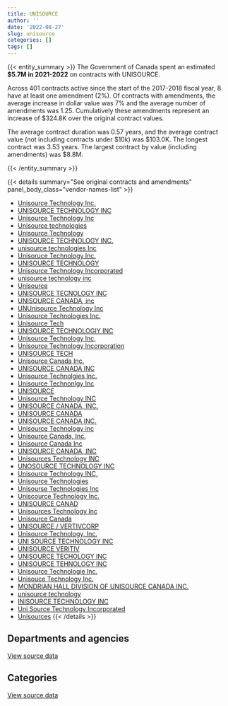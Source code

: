 ```yaml
---
title: UNISOURCE
author: ''
date: '2022-08-27'
slug: unisource
categories: []
tags: []
---
```


<script src="/rmarkdown-libs/htmlwidgets/htmlwidgets.js"></script>
<link href="/rmarkdown-libs/datatables-css/datatables-crosstalk.css" rel="stylesheet" />
<script src="/rmarkdown-libs/datatables-binding/datatables.js"></script>
<script src="/rmarkdown-libs/jquery/jquery-3.6.0.min.js"></script>
<link href="/rmarkdown-libs/dt-core-bootstrap/css/dataTables.bootstrap.min.css" rel="stylesheet" />
<link href="/rmarkdown-libs/dt-core-bootstrap/css/dataTables.bootstrap.extra.css" rel="stylesheet" />
<script src="/rmarkdown-libs/dt-core-bootstrap/js/jquery.dataTables.min.js"></script>
<script src="/rmarkdown-libs/dt-core-bootstrap/js/dataTables.bootstrap.min.js"></script>
<link href="/rmarkdown-libs/crosstalk/css/crosstalk.min.css" rel="stylesheet" />
<script src="/rmarkdown-libs/crosstalk/js/crosstalk.min.js"></script>
<script src="/rmarkdown-libs/htmlwidgets/htmlwidgets.js"></script>
<link href="/rmarkdown-libs/datatables-css/datatables-crosstalk.css" rel="stylesheet" />
<script src="/rmarkdown-libs/datatables-binding/datatables.js"></script>
<script src="/rmarkdown-libs/jquery/jquery-3.6.0.min.js"></script>
<link href="/rmarkdown-libs/dt-core-bootstrap/css/dataTables.bootstrap.min.css" rel="stylesheet" />
<link href="/rmarkdown-libs/dt-core-bootstrap/css/dataTables.bootstrap.extra.css" rel="stylesheet" />
<script src="/rmarkdown-libs/dt-core-bootstrap/js/jquery.dataTables.min.js"></script>
<script src="/rmarkdown-libs/dt-core-bootstrap/js/dataTables.bootstrap.min.js"></script>
<link href="/rmarkdown-libs/crosstalk/css/crosstalk.min.css" rel="stylesheet" />
<script src="/rmarkdown-libs/crosstalk/js/crosstalk.min.js"></script>

{{< entity_summary >}}
The Government of Canada spent an estimated **\$5.7M in 2021-2022** on contracts with UNISOURCE.

Across 401 contracts active since the start of the 2017-2018 fiscal year, 8 have at least one amendment (2%). Of contracts with amendments, the average increase in dollar value was 7% and the average number of amendments was 1.25. Cumulatively these amendments represent an increase of \$324.8K over the original contract values.

The average contract duration was 0.57 years, and the average contract value (not including contracts under \$10k) was \$103.0K. The longest contract was 3.53 years. The largest contract by value (including amendments) was \$8.8M.

{{< /entity_summary >}}

{{< details summary="See original contracts and amendments" panel_body_class="vendor-names-list" >}}
- [Unisource Technology Inc.](https://search.open.canada.ca/en/ct/?sort=contract_value_f%20desc&page=1&search_text=%22Unisource%20Technology%20Inc.%22)
- [UNISOURCE TECHNOLOGY INC](https://search.open.canada.ca/en/ct/?sort=contract_value_f%20desc&page=1&search_text=%22UNISOURCE%20TECHNOLOGY%20INC%22)
- [Unisource Technology Inc](https://search.open.canada.ca/en/ct/?sort=contract_value_f%20desc&page=1&search_text=%22Unisource%20Technology%20Inc%22)
- [Unisource technologies](https://search.open.canada.ca/en/ct/?sort=contract_value_f%20desc&page=1&search_text=%22Unisource%20technologies%22)
- [Unisource Technology](https://search.open.canada.ca/en/ct/?sort=contract_value_f%20desc&page=1&search_text=%22Unisource%20Technology%22)
- [UNISOURCE TECHNOLOGY INC.](https://search.open.canada.ca/en/ct/?sort=contract_value_f%20desc&page=1&search_text=%22UNISOURCE%20TECHNOLOGY%20INC.%22)
- [unisource technologies Inc](https://search.open.canada.ca/en/ct/?sort=contract_value_f%20desc&page=1&search_text=%22unisource%20technologies%20Inc%22)
- [Unisoruce Technology Inc.](https://search.open.canada.ca/en/ct/?sort=contract_value_f%20desc&page=1&search_text=%22Unisoruce%20Technology%20Inc.%22)
- [UNISOURCE TECHNOLOGY](https://search.open.canada.ca/en/ct/?sort=contract_value_f%20desc&page=1&search_text=%22UNISOURCE%20TECHNOLOGY%22)
- [Unisource Technology Incorporated](https://search.open.canada.ca/en/ct/?sort=contract_value_f%20desc&page=1&search_text=%22Unisource%20Technology%20Incorporated%22)
- [unisource technology inc](https://search.open.canada.ca/en/ct/?sort=contract_value_f%20desc&page=1&search_text=%22unisource%20technology%20inc%22)
- [Unisource](https://search.open.canada.ca/en/ct/?sort=contract_value_f%20desc&page=1&search_text=%22Unisource%22)
- [UNISOURCE TECNOLOGY INC](https://search.open.canada.ca/en/ct/?sort=contract_value_f%20desc&page=1&search_text=%22UNISOURCE%20TECNOLOGY%20INC%22)
- [UNISOURCE CANADA, inc](https://search.open.canada.ca/en/ct/?sort=contract_value_f%20desc&page=1&search_text=%22UNISOURCE%20CANADA%2c%20%20inc%22)
- [UNUnisource Technology Inc](https://search.open.canada.ca/en/ct/?sort=contract_value_f%20desc&page=1&search_text=%22UNUnisource%20Technology%20Inc%22)
- [Unisource Technologies Inc.](https://search.open.canada.ca/en/ct/?sort=contract_value_f%20desc&page=1&search_text=%22Unisource%20Technologies%20Inc.%22)
- [Unisource Tech](https://search.open.canada.ca/en/ct/?sort=contract_value_f%20desc&page=1&search_text=%22Unisource%20Tech%22)
- [UNISOURCE TECHNOLOGIY INC](https://search.open.canada.ca/en/ct/?sort=contract_value_f%20desc&page=1&search_text=%22UNISOURCE%20TECHNOLOGIY%20INC%22)
- [Unisource Technology Inc,](https://search.open.canada.ca/en/ct/?sort=contract_value_f%20desc&page=1&search_text=%22Unisource%20Technology%20Inc%2c%22)
- [Unisource Technology Incorporation](https://search.open.canada.ca/en/ct/?sort=contract_value_f%20desc&page=1&search_text=%22Unisource%20Technology%20Incorporation%22)
- [UNISOURCE TECH](https://search.open.canada.ca/en/ct/?sort=contract_value_f%20desc&page=1&search_text=%22UNISOURCE%20TECH%22)
- [Unisource Canada Inc.](https://search.open.canada.ca/en/ct/?sort=contract_value_f%20desc&page=1&search_text=%22Unisource%20Canada%20Inc.%22)
- [UNISOURCE CANADA INC](https://search.open.canada.ca/en/ct/?sort=contract_value_f%20desc&page=1&search_text=%22UNISOURCE%20CANADA%20INC%22)
- [Unisource Technolgies Inc.](https://search.open.canada.ca/en/ct/?sort=contract_value_f%20desc&page=1&search_text=%22Unisource%20Technolgies%20Inc.%22)
- [Unisource Technonlgy Inc](https://search.open.canada.ca/en/ct/?sort=contract_value_f%20desc&page=1&search_text=%22Unisource%20Technonlgy%20Inc%22)
- [UNISOURCE](https://search.open.canada.ca/en/ct/?sort=contract_value_f%20desc&page=1&search_text=%22UNISOURCE%22)
- [Unisource Technology INC](https://search.open.canada.ca/en/ct/?sort=contract_value_f%20desc&page=1&search_text=%22Unisource%20Technology%20INC%22)
- [UNISOURCE CANADA, INC.](https://search.open.canada.ca/en/ct/?sort=contract_value_f%20desc&page=1&search_text=%22UNISOURCE%20CANADA%2c%20INC.%22)
- [UNISOURCE CANADA](https://search.open.canada.ca/en/ct/?sort=contract_value_f%20desc&page=1&search_text=%22UNISOURCE%20CANADA%22)
- [UNISOURCE CANADA INC.](https://search.open.canada.ca/en/ct/?sort=contract_value_f%20desc&page=1&search_text=%22UNISOURCE%20CANADA%20INC.%22)
- [Unisource Technology inc](https://search.open.canada.ca/en/ct/?sort=contract_value_f%20desc&page=1&search_text=%22Unisource%20Technology%20inc%22)
- [Unisource Canada, Inc.](https://search.open.canada.ca/en/ct/?sort=contract_value_f%20desc&page=1&search_text=%22Unisource%20Canada%2c%20Inc.%22)
- [Unisource Canada Inc](https://search.open.canada.ca/en/ct/?sort=contract_value_f%20desc&page=1&search_text=%22Unisource%20Canada%20Inc%22)
- [UNISOURCE CANADA, INC](https://search.open.canada.ca/en/ct/?sort=contract_value_f%20desc&page=1&search_text=%22UNISOURCE%20CANADA%2c%20INC%22)
- [Unisources Technology INC](https://search.open.canada.ca/en/ct/?sort=contract_value_f%20desc&page=1&search_text=%22Unisources%20Technology%20INC%22)
- [UNOSOURCE TECHNOLOGY INC](https://search.open.canada.ca/en/ct/?sort=contract_value_f%20desc&page=1&search_text=%22UNOSOURCE%20TECHNOLOGY%20INC%22)
- [Unisource Technology INC,](https://search.open.canada.ca/en/ct/?sort=contract_value_f%20desc&page=1&search_text=%22Unisource%20Technology%20INC%2c%22)
- [Unisource Technologies](https://search.open.canada.ca/en/ct/?sort=contract_value_f%20desc&page=1&search_text=%22Unisource%20Technologies%22)
- [Unisourse Technologies Inc](https://search.open.canada.ca/en/ct/?sort=contract_value_f%20desc&page=1&search_text=%22Unisourse%20Technologies%20Inc%22)
- [Uniscource Technology Inc.](https://search.open.canada.ca/en/ct/?sort=contract_value_f%20desc&page=1&search_text=%22Uniscource%20Technology%20Inc.%22)
- [UNISOURCE CANAD](https://search.open.canada.ca/en/ct/?sort=contract_value_f%20desc&page=1&search_text=%22UNISOURCE%20CANAD%22)
- [Unisources Technology Inc](https://search.open.canada.ca/en/ct/?sort=contract_value_f%20desc&page=1&search_text=%22Unisources%20Technology%20Inc%22)
- [Unisource Canada](https://search.open.canada.ca/en/ct/?sort=contract_value_f%20desc&page=1&search_text=%22Unisource%20Canada%22)
- [UNISOURCE / VERTIVCORP](https://search.open.canada.ca/en/ct/?sort=contract_value_f%20desc&page=1&search_text=%22UNISOURCE%20%2f%20VERTIVCORP%22)
- [Unisource Technology, Inc.](https://search.open.canada.ca/en/ct/?sort=contract_value_f%20desc&page=1&search_text=%22Unisource%20Technology%2c%20Inc.%22)
- [UNI SOURCE TECHNOLOGY INC](https://search.open.canada.ca/en/ct/?sort=contract_value_f%20desc&page=1&search_text=%22UNI%20SOURCE%20TECHNOLOGY%20INC%22)
- [UNISOURCE VERITIV](https://search.open.canada.ca/en/ct/?sort=contract_value_f%20desc&page=1&search_text=%22UNISOURCE%20VERITIV%22)
- [UNISOURCE TECHOLOGY INC](https://search.open.canada.ca/en/ct/?sort=contract_value_f%20desc&page=1&search_text=%22UNISOURCE%20TECHOLOGY%20INC%22)
- [UNISOURCE TEHNOLOGY INC](https://search.open.canada.ca/en/ct/?sort=contract_value_f%20desc&page=1&search_text=%22UNISOURCE%20TEHNOLOGY%20INC%22)
- [Unisource Technologie Inc.](https://search.open.canada.ca/en/ct/?sort=contract_value_f%20desc&page=1&search_text=%22Unisource%20Technologie%20Inc.%22)
- [Unisouce Technology Inc.](https://search.open.canada.ca/en/ct/?sort=contract_value_f%20desc&page=1&search_text=%22Unisouce%20Technology%20Inc.%22)
- [MONDRIAN HALL DIVISION OF UNISOURCE CANADA INC.](https://search.open.canada.ca/en/ct/?sort=contract_value_f%20desc&page=1&search_text=%22MONDRIAN%20HALL%20DIVISION%20OF%20UNISOURCE%20CANADA%20INC.%22)
- [unisource technology](https://search.open.canada.ca/en/ct/?sort=contract_value_f%20desc&page=1&search_text=%22unisource%20technology%22)
- [INISOURCE TECHNOLOGY INC](https://search.open.canada.ca/en/ct/?sort=contract_value_f%20desc&page=1&search_text=%22INISOURCE%20TECHNOLOGY%20INC%22)
- [Uni Source Technology Incorporated](https://search.open.canada.ca/en/ct/?sort=contract_value_f%20desc&page=1&search_text=%22Uni%20Source%20Technology%20Incorporated%22)
- [Unisources](https://search.open.canada.ca/en/ct/?sort=contract_value_f%20desc&page=1&search_text=%22Unisources%22)
{{< /details >}}

## Departments and agencies

<div id="htmlwidget-1" style="width:100%;height:auto;" class="datatables html-widget"></div>
<script type="application/json" data-for="htmlwidget-1">{"x":{"style":"bootstrap","filter":"none","vertical":false,"data":[["<a href=\"/departments/cbsa-asfc/\">Canada Border Services Agency<\/a>","<a href=\"/departments/csps-efpc/\">Canada School of Public Service<\/a>","<a href=\"/departments/dfo-mpo/\">Fisheries and Oceans Canada<\/a>","<a href=\"/departments/dnd-mdn/\">National Defence<\/a>","<a href=\"/departments/nrc-cnrc/\">National Research Council Canada<\/a>","<a href=\"/departments/nrcan-rncan/\">Natural Resources Canada<\/a>","<a href=\"/departments/pwgsc-tpsgc/\">Public Services and Procurement Canada<\/a>","<a href=\"/departments/rcmp-grc/\">Royal Canadian Mounted Police<\/a>","<a href=\"/departments/tc/\">Transport Canada<\/a>"],[null,null,null,7073331.6,null,null,null,36261.23,null],[64263.1,24920.03,null,4435369.6,214273.88,null,null,null,33404.71],[null,null,14044.37,5030012.43,2320.45,3615.95,29864.54,505312.85,44621.75],[null,null,569577.42,4612291.75,null,87988.02,null,408036.54,10498.18]],"container":"<table class=\"table table-striped table-hover row-border order-column display\">\n  <thead>\n    <tr>\n      <th>Department<\/th>\n      <th>2018-2019<\/th>\n      <th>2019-2020<\/th>\n      <th>2020-2021<\/th>\n      <th>2021-2022<\/th>\n    <\/tr>\n  <\/thead>\n<\/table>","options":{"order":[[4,"desc"]],"pageLength":10,"autoWidth":true,"columnDefs":[{"targets":1,"render":"function(data, type, row, meta) {\n    return type !== 'display' ? data : DTWidget.formatCurrency(data, \"$\", 2, 3, \",\", \".\", true, null);\n  }"},{"targets":2,"render":"function(data, type, row, meta) {\n    return type !== 'display' ? data : DTWidget.formatCurrency(data, \"$\", 2, 3, \",\", \".\", true, null);\n  }"},{"targets":3,"render":"function(data, type, row, meta) {\n    return type !== 'display' ? data : DTWidget.formatCurrency(data, \"$\", 2, 3, \",\", \".\", true, null);\n  }"},{"targets":4,"render":"function(data, type, row, meta) {\n    return type !== 'display' ? data : DTWidget.formatCurrency(data, \"$\", 2, 3, \",\", \".\", true, null);\n  }"},{"width":"16%","targets":[1,2,3,4]},{"className":"dt-right","targets":[1,2,3,4]}],"orderClasses":false}},"evals":["options.columnDefs.0.render","options.columnDefs.1.render","options.columnDefs.2.render","options.columnDefs.3.render"],"jsHooks":[]}</script>
<p class="text-right">
<a href="https://github.com/GoC-Spending/contracts-data/tree/main/data/out/vendors/unisource/summary_by_fiscal_year_by_department.csv" class="source-data-link btn btn-link">View source data</a>
</p>

## Categories

<div id="htmlwidget-2" style="width:100%;height:auto;" class="datatables html-widget"></div>
<script type="application/json" data-for="htmlwidget-2">{"x":{"style":"bootstrap","filter":"none","vertical":false,"data":[["<a href=\"/categories/1_facilities_and_construction/\">Facilities and construction<\/a>","<a href=\"/categories/10_office_management/\">Office management<\/a>","<a href=\"/categories/11_defence/\">Defence<\/a>","<a href=\"/categories/3_information_technology/\">Information technology<\/a>","<a href=\"/categories/5_transportation_and_logistics/\">Transportation and logistics<\/a>","<a href=\"/categories/6_industrial_products_and_services/\">Industrial products and services<\/a>"],[228808.27,null,4184670.13,null,36261.23,2659853.19],[441075.2,null,2299376.15,24920.03,226001.8,1780858.14],[376833.7,29864.54,2665305.64,null,60986.57,2496801.89],[403600.06,null,1110269.02,null,651689.04,3522833.8]],"container":"<table class=\"table table-striped table-hover row-border order-column display\">\n  <thead>\n    <tr>\n      <th>Category<\/th>\n      <th>2018-2019<\/th>\n      <th>2019-2020<\/th>\n      <th>2020-2021<\/th>\n      <th>2021-2022<\/th>\n    <\/tr>\n  <\/thead>\n<\/table>","options":{"order":[[4,"desc"]],"dom":"t","pageLength":30,"autoWidth":true,"columnDefs":[{"targets":1,"render":"function(data, type, row, meta) {\n    return type !== 'display' ? data : DTWidget.formatCurrency(data, \"$\", 2, 3, \",\", \".\", true, null);\n  }"},{"targets":2,"render":"function(data, type, row, meta) {\n    return type !== 'display' ? data : DTWidget.formatCurrency(data, \"$\", 2, 3, \",\", \".\", true, null);\n  }"},{"targets":3,"render":"function(data, type, row, meta) {\n    return type !== 'display' ? data : DTWidget.formatCurrency(data, \"$\", 2, 3, \",\", \".\", true, null);\n  }"},{"targets":4,"render":"function(data, type, row, meta) {\n    return type !== 'display' ? data : DTWidget.formatCurrency(data, \"$\", 2, 3, \",\", \".\", true, null);\n  }"},{"width":"16%","targets":[1,2,3,4]},{"className":"dt-right","targets":[1,2,3,4]}],"orderClasses":false,"lengthMenu":[10,25,30,50,100]}},"evals":["options.columnDefs.0.render","options.columnDefs.1.render","options.columnDefs.2.render","options.columnDefs.3.render"],"jsHooks":[]}</script>
<p class="text-right">
<a href="https://github.com/GoC-Spending/contracts-data/tree/main/data/out/vendors/unisource/summary_by_fiscal_year_by_category.csv" class="source-data-link btn btn-link">View source data</a>
</p>
